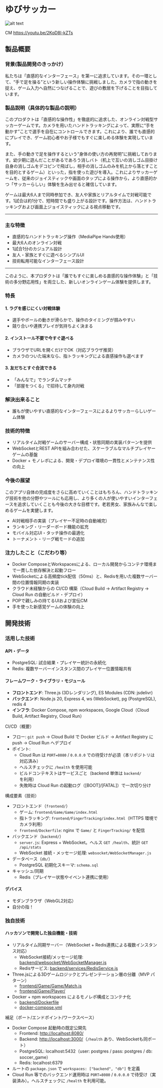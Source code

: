 # ゆびサッカー

![alt text](image.png)

CM https://youtu.be/2KqD8l-kZTs
## 製品概要

### 背景(製品開発のきっかけ）

私たちは「直感的なインターフェース」を第一に追求しています。その一環として、“手で足を操る”という新しい操作体験に挑戦しました。カメラで指の動きを捉え、ゲーム入力へ自然につなげることで、遊びの敷居を下げることを目指しています。

### 製品説明（具体的な製品の説明）

このプロダクトは「直感的な操作性」を徹底的に追求した、オンライン対戦型サッカーゲームです。カメラを用いたハンドトラッキングによって、実際に“手を動かす”ことで選手を自在にコントロールできます。これにより、誰でも直感的にプレイでき、ゲーム初心者やお子様でもすぐに楽しめる体験を実現しています。

また、手の動きで足を操作するという“身体の使い方の再発明”に挑戦しております。幼少期に遊んだことがあるであろう消しバト（机上で互いの消しゴム目掛け自身の消しゴムをデコピンで飛ばし，相手の消しゴムのみを机上から落とすことを目的とするゲーム）といった，指を使った遊びを導入。これによりサッカーゲームを、従来のジョイスティックや画面のタップによる操作から，より直感的かつ「サッカーらしい」体験を生み出せると確信しています。

ゲームは最大6人まで同時参加でき、友人や家族とリアルタイムで対戦可能です。1試合は約1分で、短時間でも盛り上がる設計です。操作方法は、ハンドトラッキングおよび画面上ジョイスティックによる視点移動です。

---

### 主な特徴

- 直感的なハンドトラッキング操作（MediaPipe Hands使用）
- 最大6人のオンライン対戦
- 1試合1分のカジュアル設計
- 友人・家族とすぐに遊べるシンプルUI
- 技術転用可能なインターフェース設計

---

このように、本プロダクトは「誰でもすぐに楽しめる直感的な操作体験」と「技術の多分野応用性」を両立した、新しいオンラインゲーム体験を提供します。

### 特長

#### 1. ラグを感じにくい対戦体験

- 選手やボールの動きが滑らかで、操作のタイミングが掴みやすい
- 競り合いや連携プレイが気持ちよく決まる

#### 2. インストール不要で今すぐ遊べる

- ブラウザでURLを開くだけでOK（対応ブラウザ推奨）
- カメラのついた端末なら、指トラッキングによる直感操作も選べます

#### 3. 友だちとすぐ合流できる

- 「みんなで」でランダムマッチ
- 「部屋をつくる」で招待して身内対戦

### 解決出来ること

- 誰もが使いやすい直感的なインターフェースによるよりサッカーらしいゲーム体験
### 技術的特徴
- リアルタイム対戦ゲームのサーバー構成・状態同期の実装パターンを提供
- WebSocketとREST APIを組み合わせた、スケーラブルなマルチプレイヤーゲームの基盤
- Docker + モノレポによる、開発・デプロイ環境の一貫性とメンテナンス性の向上

### 今後の展望

このアプリ自体の完成度をさらに高めていくことはもちろん、ハンドトラッキング技術を他の分野やツールにも応用し、より多くの人が使いやすいインターフェースを追求していくことも今後の大きな目標です。老若男女、家族みんなで楽しめるゲームを実健します。

- AI対戦相手の実装（プレイヤー不足時の自動補完）
- ランキング・リーダーボード機能の拡充
- モバイル対応UI・タッチ操作の最適化
- トーナメント・リーグ戦モードの追加

### 注力したこと（こだわり等）

- Docker ComposeとWorkspacesによる、ローカル開発からコンテナ環境まで一貫した依存解決と起動フロー
- WebSocketによる高頻度tick配信（50ms）と、Redisを用いた複数サーバー間の位置情報同期の実装
- クラウド未経験からの CI/CD 構築（Cloud Build → Artifact Registry → Cloud Run の自動ビルド・デプロイ）
- POPで親しみの持てるUIおよび宣伝CM
- 手を使った新感覚ゲームの体験の向上

## 開発技術

### 活用した技術

#### API・データ

- PostgreSQL: 試合結果・プレイヤー統計の永続化
- Redis: 複数サーバーインスタンス間のプレイヤー位置情報共有

#### フレームワーク・ライブラリ・モジュール

- **フロントエンド**: Three.js (3Dレンダリング), ES Modules (CDN: jsdelivr)
- **バックエンド**: Node.js 20, Express 4, ws (WebSocket), pg (PostgreSQL), redis 4
- **インフラ**: Docker Compose, npm workspaces, Google Cloud（Cloud Build, Artifact Registry, Cloud Run）

CI/CD（概要）

- フロー: `git push` → Cloud Build で Docker ビルド → Artifact Registry に push → Cloud Run へデプロイ
- ポイント:
  - Cloud Run は `PORT=8080` / `0.0.0.0` での待受けが必須（本リポジトリは対応済み）
  - ヘルスチェックに `/health` を使用可能
  - ビルドコンテキストはサービスごと（backend 単体は `backend/` を利用）
  - 失敗時は Cloud Run の起動ログ（[BOOT]/[FATAL]）で一次切り分け

構成要素（技術）

- フロントエンド（`frontend/`）
  - ゲーム: `frontend/Game/Game/index.html`
  - 指トラッキング: `frontend/FingerTracking/index.html`（HTTPS 環境でカメラ利用）
  - `frontend/Dockerfile`: nginx で `Game/` と `FingerTracking/` を配信
- バックエンド（`backend/`）
  - `server.js`: Express + WebSocket。ヘルス `GET /health`、統計 `GET /api/stats`
  - WebSocket 接続・メッセージ処理: `websocket/WebSocketManager.js`
- データベース（`db/`）
  - PostgreSQL 初期化スキーマ: `schema.sql`
- キャッシュ/同期
  - Redis（プレイヤー状態やイベント連携に使用）

#### デバイス

- モダンブラウザ（WebGL2対応）
- 自分の指！

### 独自技術

#### ハッカソンで開発した独自機能・技術

- リアルタイム同期サーバー（WebSocket + Redis連携による複数インスタンス対応）
  - WebSocket接続/メッセージ処理: [backend/websocket/WebSocketManager.js](backend/websocket/WebSocketManager.js)
  - Redisサービス: [backend/services/RedisService.js](backend/services/RedisService.js)
- Three.jsによる3Dゲームロジックとプレゼンテーション層の分離（MVP パターン）
  - [frontend/Game/Game/Match.js](frontend/Game/Game/Match.js)
  - [frontend/Game/Player/](frontend/Game/Player/)
- Docker + npm workspaces によるモノレポ構成とコンテナ化
  - [backend/Dockerfile](backend/Dockerfile)
  - [docker-compose.yml](docker-compose.yml)

補足（ポート/エンドポイント/ワークスペース）

- Docker Compose 起動時の既定公開先
  - Frontend: <http://localhost:8080/>
  - Backend: <http://localhost:3000/>（`/health` あり、WebSocketも同ポート）
  - PostgreSQL: localhost:5432（user: postgres / pass: postgres / db: soccer_game）
  - Redis: localhost:6379
- ルートの `package.json` で `workspaces: ["backend", "db"]` を定義
- Cloud Run 等でのバックエンド運用時は `PORT=8080` / `0.0.0.0` で待受け（実装済み）。ヘルスチェックに `/health` を利用可能。

